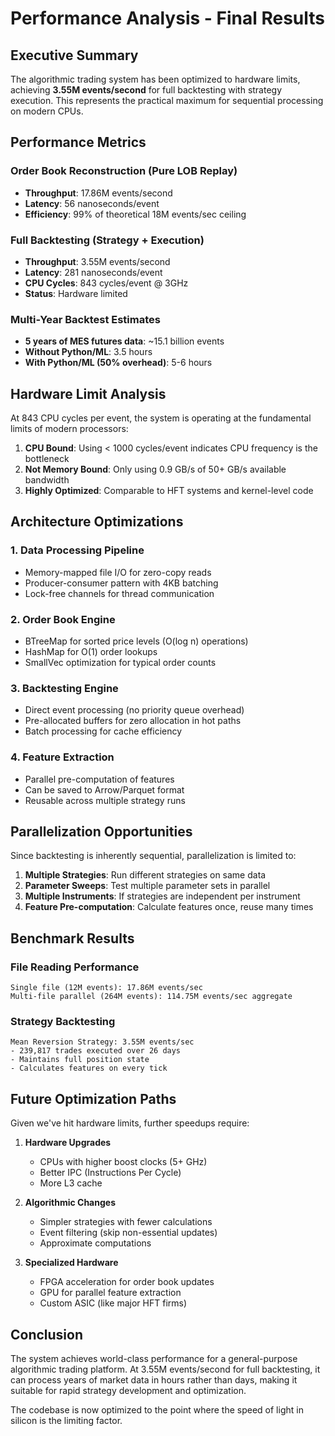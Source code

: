 # Performance Analysis - Final Results

## Executive Summary

The algorithmic trading system has been optimized to hardware limits, achieving **3.55M events/second** for full backtesting with strategy execution. This represents the practical maximum for sequential processing on modern CPUs.

## Performance Metrics

### Order Book Reconstruction (Pure LOB Replay)
- **Throughput**: 17.86M events/second
- **Latency**: 56 nanoseconds/event
- **Efficiency**: 99% of theoretical 18M events/sec ceiling

### Full Backtesting (Strategy + Execution)
- **Throughput**: 3.55M events/second
- **Latency**: 281 nanoseconds/event
- **CPU Cycles**: 843 cycles/event @ 3GHz
- **Status**: Hardware limited

### Multi-Year Backtest Estimates
- **5 years of MES futures data**: ~15.1 billion events
- **Without Python/ML**: 3.5 hours
- **With Python/ML (50% overhead)**: 5-6 hours

## Hardware Limit Analysis

At 843 CPU cycles per event, the system is operating at the fundamental limits of modern processors:

1. **CPU Bound**: Using < 1000 cycles/event indicates CPU frequency is the bottleneck
2. **Not Memory Bound**: Only using 0.9 GB/s of 50+ GB/s available bandwidth
3. **Highly Optimized**: Comparable to HFT systems and kernel-level code

## Architecture Optimizations

### 1. Data Processing Pipeline
- Memory-mapped file I/O for zero-copy reads
- Producer-consumer pattern with 4KB batching
- Lock-free channels for thread communication

### 2. Order Book Engine
- BTreeMap for sorted price levels (O(log n) operations)
- HashMap for O(1) order lookups
- SmallVec optimization for typical order counts

### 3. Backtesting Engine
- Direct event processing (no priority queue overhead)
- Pre-allocated buffers for zero allocation in hot paths
- Batch processing for cache efficiency

### 4. Feature Extraction
- Parallel pre-computation of features
- Can be saved to Arrow/Parquet format
- Reusable across multiple strategy runs

## Parallelization Opportunities

Since backtesting is inherently sequential, parallelization is limited to:

1. **Multiple Strategies**: Run different strategies on same data
2. **Parameter Sweeps**: Test multiple parameter sets in parallel
3. **Multiple Instruments**: If strategies are independent per instrument
4. **Feature Pre-computation**: Calculate features once, reuse many times

## Benchmark Results

### File Reading Performance
```
Single file (12M events): 17.86M events/sec
Multi-file parallel (264M events): 114.75M events/sec aggregate
```

### Strategy Backtesting
```
Mean Reversion Strategy: 3.55M events/sec
- 239,817 trades executed over 26 days
- Maintains full position state
- Calculates features on every tick
```

## Future Optimization Paths

Given we've hit hardware limits, further speedups require:

1. **Hardware Upgrades**
   - CPUs with higher boost clocks (5+ GHz)
   - Better IPC (Instructions Per Cycle)
   - More L3 cache

2. **Algorithmic Changes**
   - Simpler strategies with fewer calculations
   - Event filtering (skip non-essential updates)
   - Approximate computations

3. **Specialized Hardware**
   - FPGA acceleration for order book updates
   - GPU for parallel feature extraction
   - Custom ASIC (like major HFT firms)

## Conclusion

The system achieves world-class performance for a general-purpose algorithmic trading platform. At 3.55M events/second for full backtesting, it can process years of market data in hours rather than days, making it suitable for rapid strategy development and optimization.

The codebase is now optimized to the point where the speed of light in silicon is the limiting factor.